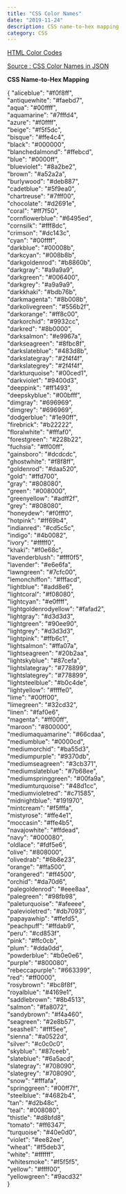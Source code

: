 ```yaml
---
title: "CSS Color Names"
date: "2019-11-24"
description: CSS name-to-hex mapping
category: CSS
---
```


[HTML Color Codes](https://htmlcolorcodes.com/color-names/)

<a href="https://github.com/bahamas10/css-color-names/blob/master/css-color-names.json"
     target="_blank">Source : CSS Color Names in JSON</a>

<strong>CSS Name-to-Hex Mapping</strong>

{
  "aliceblue": "#f0f8ff",<br>
  "antiquewhite": "#faebd7",<br>
  "aqua": "#00ffff",<br>
  "aquamarine": "#7fffd4",<br>
  "azure": "#f0ffff",<br>
  "beige": "#f5f5dc",<br>
  "bisque": "#ffe4c4",<br>
  "black": "#000000",<br>
  "blanchedalmond": "#ffebcd",<br>
  "blue": "#0000ff",<br>
  "blueviolet": "#8a2be2",<br>
  "brown": "#a52a2a",<br>
  "burlywood": "#deb887",<br>
  "cadetblue": "#5f9ea0",<br>
  "chartreuse": "#7fff00",<br>
  "chocolate": "#d2691e",<br>
  "coral": "#ff7f50",<br>
  "cornflowerblue": "#6495ed",<br>
  "cornsilk": "#fff8dc",<br>
  "crimson": "#dc143c",<br>
  "cyan": "#00ffff",<br>
  "darkblue": "#00008b",<br>
  "darkcyan": "#008b8b",<br>
  "darkgoldenrod": "#b8860b",<br>
  "darkgray": "#a9a9a9",<br>
  "darkgreen": "#006400",<br>
  "darkgrey": "#a9a9a9",<br>
  "darkkhaki": "#bdb76b",<br>
  "darkmagenta": "#8b008b",<br>
  "darkolivegreen": "#556b2f",<br>
  "darkorange": "#ff8c00",<br>
  "darkorchid": "#9932cc",<br>
  "darkred": "#8b0000",<br>
  "darksalmon": "#e9967a",<br>
  "darkseagreen": "#8fbc8f",<br>
  "darkslateblue": "#483d8b",<br>
  "darkslategray": "#2f4f4f",<br>
  "darkslategrey": "#2f4f4f",<br>
  "darkturquoise": "#00ced1",<br>
  "darkviolet": "#9400d3",<br>
  "deeppink": "#ff1493",<br>
  "deepskyblue": "#00bfff",<br>
  "dimgray": "#696969",<br>
  "dimgrey": "#696969",<br>
  "dodgerblue": "#1e90ff",<br>
  "firebrick": "#b22222",<br>
  "floralwhite": "#fffaf0",<br>
  "forestgreen": "#228b22",<br>
  "fuchsia": "#ff00ff",<br>
  "gainsboro": "#dcdcdc",<br>
  "ghostwhite": "#f8f8ff",<br>
  "goldenrod": "#daa520",<br>
  "gold": "#ffd700",<br>
  "gray": "#808080",<br>
  "green": "#008000",<br>
  "greenyellow": "#adff2f",<br>
  "grey": "#808080",<br>
  "honeydew": "#f0fff0",<br>
  "hotpink": "#ff69b4",<br>
  "indianred": "#cd5c5c",<br>
  "indigo": "#4b0082",<br>
  "ivory": "#fffff0",<br>
  "khaki": "#f0e68c",<br>
  "lavenderblush": "#fff0f5",<br>
  "lavender": "#e6e6fa",<br>
  "lawngreen": "#7cfc00",<br>
  "lemonchiffon": "#fffacd",<br>
  "lightblue": "#add8e6",<br>
  "lightcoral": "#f08080",<br>
  "lightcyan": "#e0ffff",<br>
  "lightgoldenrodyellow": "#fafad2",<br>
  "lightgray": "#d3d3d3",<br>
  "lightgreen": "#90ee90",<br>
  "lightgrey": "#d3d3d3",<br>
  "lightpink": "#ffb6c1",<br>
  "lightsalmon": "#ffa07a",<br>
  "lightseagreen": "#20b2aa",<br>
  "lightskyblue": "#87cefa",<br>
  "lightslategray": "#778899",<br>
  "lightslategrey": "#778899",<br>
  "lightsteelblue": "#b0c4de",<br>
  "lightyellow": "#ffffe0",<br>
  "lime": "#00ff00",<br>
  "limegreen": "#32cd32",<br>
  "linen": "#faf0e6",<br>
  "magenta": "#ff00ff",<br>
  "maroon": "#800000",<br>
  "mediumaquamarine": "#66cdaa",<br>
  "mediumblue": "#0000cd",<br>
  "mediumorchid": "#ba55d3",<br>
  "mediumpurple": "#9370db",<br>
  "mediumseagreen": "#3cb371",<br>
  "mediumslateblue": "#7b68ee",<br>
  "mediumspringgreen": "#00fa9a",<br>
  "mediumturquoise": "#48d1cc",<br>
  "mediumvioletred": "#c71585",<br>
  "midnightblue": "#191970",<br>
  "mintcream": "#f5fffa",<br>
  "mistyrose": "#ffe4e1",<br>
  "moccasin": "#ffe4b5",<br>
  "navajowhite": "#ffdead",<br>
  "navy": "#000080",<br>
  "oldlace": "#fdf5e6",<br>
  "olive": "#808000",<br>
  "olivedrab": "#6b8e23",<br>
  "orange": "#ffa500",<br>
  "orangered": "#ff4500",<br>
  "orchid": "#da70d6",<br>
  "palegoldenrod": "#eee8aa",<br>
  "palegreen": "#98fb98",<br>
  "paleturquoise": "#afeeee",<br>
  "palevioletred": "#db7093",<br>
  "papayawhip": "#ffefd5",<br>
  "peachpuff": "#ffdab9",<br>
  "peru": "#cd853f",<br>
  "pink": "#ffc0cb",<br>
  "plum": "#dda0dd",<br>
  "powderblue": "#b0e0e6",<br>
  "purple": "#800080",<br>
  "rebeccapurple": "#663399",<br>
  "red": "#ff0000",<br>
  "rosybrown": "#bc8f8f",<br>
  "royalblue": "#4169e1",<br>
  "saddlebrown": "#8b4513",<br>
  "salmon": "#fa8072",<br>
  "sandybrown": "#f4a460",<br>
  "seagreen": "#2e8b57",<br>
  "seashell": "#fff5ee",<br>
  "sienna": "#a0522d",<br>
  "silver": "#c0c0c0",<br>
  "skyblue": "#87ceeb",<br>
  "slateblue": "#6a5acd",<br>
  "slategray": "#708090",<br>
  "slategrey": "#708090",<br>
  "snow": "#fffafa",<br>
  "springgreen": "#00ff7f",<br>
  "steelblue": "#4682b4",<br>
  "tan": "#d2b48c",<br>
  "teal": "#008080",<br>
  "thistle": "#d8bfd8",<br>
  "tomato": "#ff6347",<br>
  "turquoise": "#40e0d0",<br>
  "violet": "#ee82ee",<br>
  "wheat": "#f5deb3",<br>
  "white": "#ffffff",<br>
  "whitesmoke": "#f5f5f5",<br>
  "yellow": "#ffff00",<br>
  "yellowgreen": "#9acd32"<br>
}

